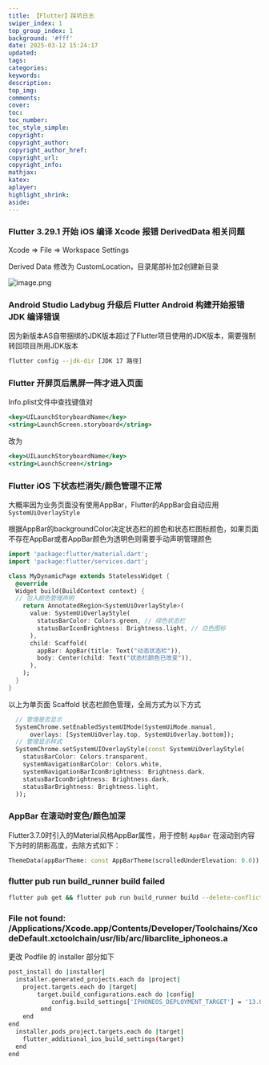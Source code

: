 ```yaml
---
title: 【Flutter】踩坑日志
swiper_index: 1
top_group_index: 1
background: '#fff'
date: 2025-03-12 15:24:17
updated:
tags:
categories:
keywords:
description:
top_img:
comments:
cover:
toc:
toc_number:
toc_style_simple:
copyright:
copyright_author:
copyright_author_href:
copyright_url:
copyright_info:
mathjax:
katex:
aplayer:
highlight_shrink:
aside:
---
```

### Flutter 3.29.1 开始 iOS 编译 Xcode 报错 DerivedData 相关问题

Xcode ⇒ File ⇒ Workspace Settings

Derived Data 修改为 CustomLocation，目录尾部补加2创建新目录

![image.png](https://www.notion.so/image/attachment%3Ac7b2e5d1-cad9-4402-965e-03128c80b962%3Aimage.png?table=block&id=1b46989f-81d8-804f-9311-c85828790c09&t=1b46989f-81d8-804f-9311-c85828790c09)

### Android Studio Ladybug 升级后 Flutter Android 构建开始报错 JDK 编译错误

因为新版本AS自带捆绑的JDK版本超过了Flutter项目使用的JDK版本，需要强制转回项目所用JDK版本

```bash
flutter config --jdk-dir [JDK 17 路径]
```

### Flutter 开屏页后黑屏一阵才进入页面

Info.plist文件中查找键值对

```jsx
<key>UILaunchStoryboardName</key>
<string>LaunchScreen.storyboard</string>
```

改为

```jsx
<key>UILaunchStoryboardName</key>
<string>LaunchScreen</string>
```

### Flutter iOS 下状态栏消失/颜色管理不正常

大概率因为业务页面没有使用AppBar，Flutter的AppBar会自动应用`SystemUiOverlayStyle`

根据AppBar的backgroundColor决定状态栏的颜色和状态栏图标颜色，如果页面不存在AppBar或者AppBar颜色为透明色则需要手动声明管理颜色

```dart
import 'package:flutter/material.dart';
import 'package:flutter/services.dart';

class MyDynamicPage extends StatelessWidget {
  @override
  Widget build(BuildContext context) {
  // 包入颜色管理声明
    return AnnotatedRegion<SystemUiOverlayStyle>(
      value: SystemUiOverlayStyle(
        statusBarColor: Colors.green, // 绿色状态栏
        statusBarIconBrightness: Brightness.light, // 白色图标
      ),
      child: Scaffold(
        appBar: AppBar(title: Text("动态状态栏")),
        body: Center(child: Text("状态栏颜色已改变")),
      ),
    );
  }
}
```

以上为单页面 Scaffold 状态栏颜色管理，全局方式为以下方式

```dart
  // 管理是否显示
  SystemChrome.setEnabledSystemUIMode(SystemUiMode.manual,
      overlays: [SystemUiOverlay.top, SystemUiOverlay.bottom]);
  // 管理显示样式
  SystemChrome.setSystemUIOverlayStyle(const SystemUiOverlayStyle(
    statusBarColor: Colors.transparent,
    systemNavigationBarColor: Colors.white,
    systemNavigationBarIconBrightness: Brightness.dark,
    statusBarIconBrightness: Brightness.dark,
    statusBarBrightness: Brightness.light,
  ));
```

### AppBar 在滚动时变色/颜色加深

Flutter3.7.0时引入的Material风格AppBar属性，用于控制 `AppBar` 在滚动到内容下方时的阴影高度，去除方式如下：

```dart
ThemeData(appBarTheme: const AppBarTheme(scrolledUnderElevation: 0.0))
```

### **flutter pub run build_runner build failed**

```bash
flutter pub get && flutter pub run build_runner build --delete-conflicting-outputs
```

### **File not found: /Applications/Xcode.app/Contents/Developer/Toolchains/XcodeDefault.xctoolchain/usr/lib/arc/libarclite_iphoneos.a**

更改 Podfile 的 installer 部分如下

```bash
post_install do |installer|
  installer.generated_projects.each do |project|
    project.targets.each do |target|
        target.build_configurations.each do |config|
            config.build_settings['IPHONEOS_DEPLOYMENT_TARGET'] = '13.0'
         end
    end
end
  installer.pods_project.targets.each do |target|
    flutter_additional_ios_build_settings(target)
  end
end
```
